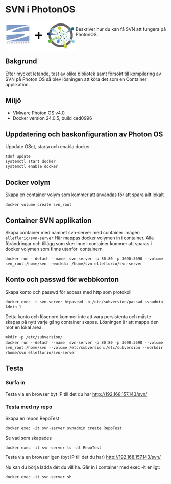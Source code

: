 # SVN i PhotonOS
<img width="220" alt="SVN_on_PhotonOS" src="https://github.com/rafaelurrutiasilva/images/blob/main/SVN_on_PhotonOS.png" align=left> <br> 
Beskriver hur du kan få SVN att fungera på PhotonOS. <br>
<br>
<br>

## Bakgrund
Efter mycket letande, test av olika bibliotek samt försökt till kompilering av SVN på Photon OS så blev lösningen att köra det som en Container applikation.

## Miljö
* VMware Photon OS v4.0
* Docker version 24.0.5, build ced0996

## Uppdatering och baskonfiguration av Photon OS
Uppdate OSet, starta och enabla docker
```
tdnf update 
systemctl start docker 
systemctl enable docker 
```
 
## Docker volym
Skapa en container volym som kommer att användas för att spara allt lokalt
```
docker volume create svn_root 
```

## Container SVN applikation
Skapa container med namnet svn-server med container imagen `elleflorio/svn-server`
Här mappas docker volymen in i container. Alla förändringar och tillägg som sker inne i container kommer att sparas i docker volymen som finns utanför  containern
```
docker run --detach --name  svn-server -p 80:80 -p 3690:3690 --volume svn_root:/home/svn --workdir /home/svn elleflorio/svn-server 
```


## Konto och passwd för webbkonton
Skapa konto och passwd för access med http som protokoll
```
docker exec -t svn-server htpasswd -b /etc/subversion/passwd svnadmin Admin_1 
```
Detta konto och lösenord kommer inte att vara persistenta och måste skapas på nytt varje gång container skapas. Lösningen är att mappa den mot en lokal area.
```
mkdir -p /etc/subversion/
docker run --detach --name  svn-server -p 80:80 -p 3690:3690 --volume svn_root:/home/svn --volume /etc/subversion:/etc/subversion --workdir /home/svn elleflorio/svn-server
```

## Testa
### Surfa in
Testa via en browser byt IP till det du har
http://192.168.157.143/svn/

### Testa med ny repo
Skapa en repon RepoTest 
```
docker exec -it svn-server svnadmin create RepoTest
```

Se vad som skapades
```
docker exec -it svn-server ls -al RepoTest
```

Testa via en browser igen (byt IP till det du har)
http://192.168.157.143/svn/

Nu kan du börja ladda det du vill ha. Går in i container med exec -it enligt:
```
docker exec -it svn-server sh 
```

 
